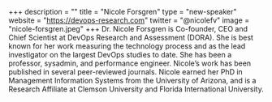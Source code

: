 +++
description = ""
title = "Nicole Forsgren"
type = "new-speaker"
website = "https://devops-research.com"
twitter = "@nicolefv"
image = "nicole-forsgren.jpeg"
+++
Dr. Nicole Forsgren is Co-founder, CEO and Chief Scientist at DevOps Research and Assessment (DORA). She is best known for her work measuring the technology process and as the lead investigator on the largest DevOps studies to date. She has been a professor, sysadmin, and performance engineer. Nicole’s work has been published in several peer-reviewed journals. Nicole earned her PhD in Management Information Systems from the University of Arizona, and is a Research Affiliate at Clemson University and Florida International University.